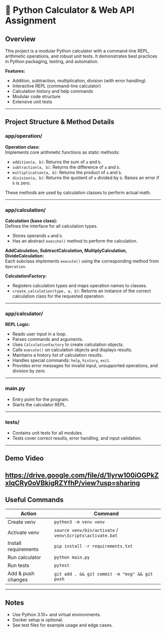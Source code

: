 # 🧮 Python Calculator & Web API Assignment

## Overview

This project is a modular Python calculator with a command-line REPL, arithmetic operations, and robust unit tests. It demonstrates best practices in Python packaging, testing, and automation.

**Features:**
- Addition, subtraction, multiplication, division (with error handling)
- Interactive REPL (command-line calculator)
- Calculation history and help commands
- Modular code structure
- Extensive unit tests

---

## Project Structure & Method Details

### app/operation/

**Operation class:**  
Implements core arithmetic functions as static methods:
- `addition(a, b)`: Returns the sum of `a` and `b`.
- `subtraction(a, b)`: Returns the difference of `a` and `b`.
- `multiplication(a, b)`: Returns the product of `a` and `b`.
- `division(a, b)`: Returns the quotient of `a` divided by `b`. Raises an error if `b` is zero.

These methods are used by calculation classes to perform actual math.

---

### app/calculation/

**Calculation (base class):**  
Defines the interface for all calculation types.  
- Stores operands `a` and `b`.
- Has an abstract `execute()` method to perform the calculation.

**AddCalculation, SubtractCalculation, MultiplyCalculation, DivideCalculation:**  
Each subclass implements `execute()` using the corresponding method from `Operation`.

**CalculationFactory:**  
- Registers calculation types and maps operation names to classes.
- `create_calculation(type, a, b)`: Returns an instance of the correct calculation class for the requested operation.

---

### app/calculator/

**REPL Logic:**  
- Reads user input in a loop.
- Parses commands and arguments.
- Uses `CalculationFactory` to create calculation objects.
- Calls `execute()` on calculation objects and displays results.
- Maintains a history list of calculation results.
- Handles special commands: `help`, `history`, `exit`.
- Provides error messages for invalid input, unsupported operations, and division by zero.

---

### main.py

- Entry point for the program.
- Starts the calculator REPL.

---

### tests/

- Contains unit tests for all modules.
- Tests cover correct results, error handling, and input validation.

---

## Demo Video

https://drive.google.com/file/d/1Iyrw100iOGPkZxIqCRy0oVBkigRZYfhP/view?usp=sharing
---

## Useful Commands

| Action                | Command                                  |
|-----------------------|------------------------------------------|
| Create venv           | `python3 -m venv venv`                   |
| Activate venv         | `source venv/bin/activate` / `venv\Scripts\activate.bat` |
| Install requirements  | `pip install -r requirements.txt`        |
| Run calculator        | `python main.py`                         |
| Run tests             | `pytest`                                 |
| Add & push changes    | `git add . && git commit -m "msg" && git push` |

---

## Notes

- Use Python 3.10+ and virtual environments.
- Docker setup is optional.
- See test files for example usage and edge cases.
